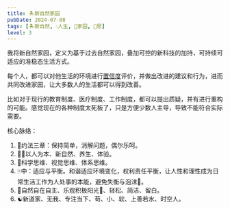 ```yaml
---
title: 🏝新自然家园
pubDate: 2024-07-08
tags: [🏝新自然, 💧人生, 🏡家园, 🤔思]
level: 3
---
```


我将新自然家园，定义为基于过去自然家园，叠加可控的新科技的加持，可持续可适应的准稳态生活方式。

每个人，都可以对他生活的环境进行[置信度](/xyy/20240731f)评价，并做出改进的建议和行为，进而共同改进家园，让大多数人的生活都可以得到改善。

比如对于现行的教育制度、医疗制度、工作制度，都可以提出质疑，并有进行重构的可能。感觉现在的各种制度太死板了，只是方便少数人主导，导致不能符合实际需要。

核心脉络：

1. 🍑约法三章：保持简单，消解问题，偶尔乐呵。
2. 🧑‍🍼以人为本、新自然、养生、体验。
3. 🔭科学思维、视觉思维、体系思维。
4. 🀄️中：适应与平衡。和谐适应环境变化，权利责任平衡，让人性和理性成为日常生活工作为人处事的本能，避免失衡与泡沫🫧。
5. 🌳自然自在自主、乐观积极阳光🌅、轻松、简洁、留白。
6. ☯️新道家、无我、专注当下、苟、小、软、上善若水、时空人。
